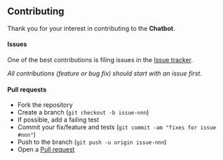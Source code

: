 ## Contributing

Thank you for your interest in contributing to the **Chatbot**.

#### Issues

One of the best contributions is filing issues in the [Issue tracker](https://github.com/Kvaibhav01/Chatbot/issues). 

_All contributions (feature or bug fix) should start with an issue first_.

#### Pull requests

- Fork the repository
- Create a branch (`git checkout -b issue-nnn`)
- If possible, add a failing test
- Commit your fix/feature and tests (`git commit -am "fixes for issue #nnn"`)
- Push to the branch (`git push -u origin issue-nnn`)
- Open a [Pull request](https://github.com/Kvaibhav01/Chatbot/pulls)


[issue-tracker]: https://github.com/Kvaibhav01/Chatbot/issues
[pull-request]: https://github.com/Kvaibhav01/Bank-Application/pulls
